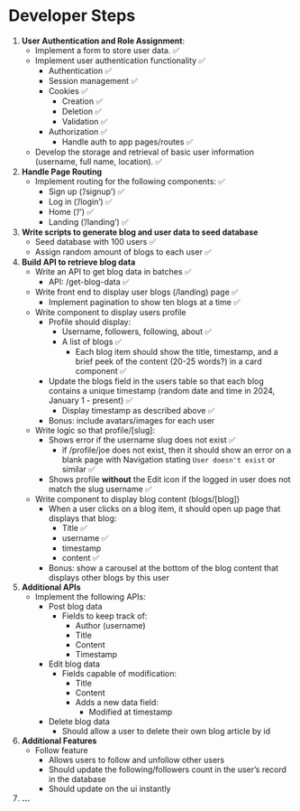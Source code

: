 # Developer Steps

1. **User Authentication and Role Assignment**:
    - Implement a form to store user data. ✅
    - Implement user authentication functionality ✅
        - Authentication ✅
        - Session management ✅
        - Cookies ✅
            - Creation ✅
            - Deletion ✅
            - Validation ✅
        - Authorization ✅
            - Handle auth to app pages/routes ✅
    - Develop the storage and retrieval of basic user information (username, full name, location). ✅
2. **Handle Page Routing**
    - Implement routing for the following components: ✅
        - Sign up (’/signup’) ✅
        - Log in (’/login’) ✅
        - Home (’/’) ✅
        - Landing (’/landing’) ✅
3. **Write scripts to generate blog and user data to seed database** 
    - Seed database with 100 users ✅
    - Assign random amount of blogs to each user ✅
4. **Build API to retrieve blog data** 
    - Write an API to get blog data in batches ✅
        - API: /get-blog-data ✅
    - Write front end to display user blogs (/landing) page ✅
        - Implement pagination to show ten blogs at a time ✅
    - Write component to display users profile
        - Profile should display:
            - Username, followers, following, about ✅
            - A list of blogs ✅
                - Each blog item should show the title, timestamp, and a brief peek of the content (20-25 words?) in a card component ✅
        - Update the blogs field in the users table so that each blog contains a unique timestamp (random date and time in 2024, January 1 - present) ✅
            - Display timestamp as described above ✅
        - Bonus: include avatars/images for each user
    - Write logic so that profile/[slug]:
        - Shows error if the username slug does not exist ✅
            - if /profile/joe does not exist, then it should show an error on a blank page with Navigation stating `User doesn't exist` or similar ✅
        - Shows profile **without** the Edit icon if the logged in user does not match the slug username ✅
    - Write component to display blog content (blogs/[blog])
        - When a user clicks on a blog item, it should open up page that displays that blog:
            - Title ✅
            - username ✅
            - timestamp
            - content ✅
        - Bonus: show a carousel at the bottom of the blog content that displays other blogs by this user
5. **Additional APIs**
    - Implement the following APIs:
        - Post blog data
            - Fields to keep track of:
                - Author (username)
                - Title
                - Content
                - Timestamp
        - Edit blog data
            - Fields capable of modification:
                - Title
                - Content
                - Adds a new data field:
                    - Modified at timestamp
        - Delete blog data
            - Should allow a user to delete their own blog article by id
6. **Additional Features**
    - Follow feature
        - Allows users to follow and unfollow other users
        - Should update the following/followers count in the user’s record in the database
        - Should update on the ui instantly
7. **...**
